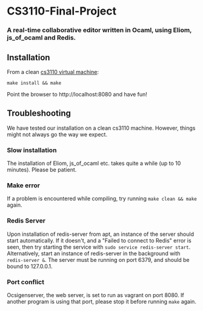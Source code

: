 # CS3110-Final-Project

### A real-time collaborative editor written in Ocaml, using Eliom, js_of_ocaml and Redis.

## Installation

From a clean [cs3110 virtual machine](https://cornell.box.com/cs3110vm-2015fa):
```
make install && make
```

Point the browser to http://localhost:8080 and have fun!

## Troubleshooting

We have tested our installation on a clean cs3110 machine. However, things might not always go the way we expect.

### Slow installation

The installation of Eliom, js_of_ocaml etc. takes quite a while (up to 10 minutes). Please be patient.

### Make error

If a problem is encountered while compiling, try running `make clean && make` again.

### Redis Server

Upon installation of redis-server from apt, an instance of the server should start automatically. If it doesn't, and a "Failed to connect to Redis" error is seen, then try starting the service with `sudo service redis-server start`. Alternatively, start an instance of redis-server in the background with `redis-server &`. The server must be running on port 6379, and should be bound to 127.0.0.1.

### Port conflict

Ocsigenserver, the web server, is set to run as vagrant on port 8080. If another program is using that port, please stop it before running `make` again.

